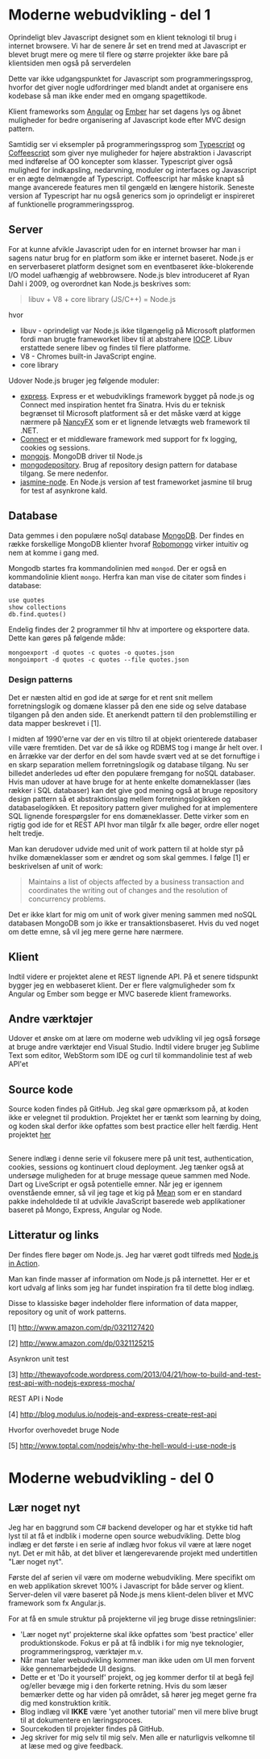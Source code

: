 # Moderne webudvikling - del 1

Oprindeligt blev Javascript designet som en klient teknologi til brug i internet browsere. Vi har de senere år set en trend med at Javascript er blevet brugt mere og mere til flere og større projekter ikke bare på klientsiden men også på serverdelen  

Dette var ikke udgangspunktet for Javascript som programmeringssprog, hvorfor det giver nogle udfordringer med blandt andet at organisere ens kodebase så man ikke ender med en omgang spagettikode. 

Klient frameworks som [Angular](http://angularjs.org/) og [Ember](http://emberjs.com/) har set dagens lys og åbnet muligheder for bedre organisering af Javascript kode efter MVC design pattern. 

Samtidig ser vi eksempler på programmeringssprog som [Typescript](http://www.typescriptlang.org/) og [Coffeescript](http://coffeescript.org/) som giver nye muligheder for højere abstraktion i Javascript med indførelse af OO koncepter som klasser. Typescript giver også mulighed for indkapsling, nedarvning, moduler og interfaces og Javascript er en ægte delmængde af Typescript. Coffeescript har måske knapt så mange avancerede features men til gengæld en længere historik. Seneste version af Typescript har nu også generics som jo oprindeligt er inspireret af funktionelle programmeringssprog.

## Server

For at kunne afvikle Javascript uden for en internet browser har man i sagens natur brug for en platform som ikke er internet baseret. Node.js er en serverbaseret platform designet som en eventbaseret ikke-blokerende I/O model uafhængig af webbrowsere. Node.js blev introduceret af Ryan Dahl i 2009, og overordnet kan Node.js beskrives som:

> libuv + V8 + core library (JS/C++) = Node.js

hvor

- libuv - oprindeligt var Node.js ikke tilgængelig på Microsoft platformen fordi man brugte frameworket libev til at abstrahere [IOCP](http://en.wikipedia.org/wiki/Input/output_completion_port). Libuv erstattede senere libev og findes til flere platforme.
- V8 - Chromes built-in JavaScript engine.
- core library

Udover Node.js bruger jeg følgende moduler:

- [express](http://expressjs.com/). Express er et webudviklings framework bygget på node.js og Connect med inspiration hentet fra Sinatra.  Hvis du er teknisk begrænset til Microsoft platforment så er det måske værd at kigge nærmere på [NancyFX](http://nancyfx.org/) som er et lignende letvægts web framework til .NET. 
- [Connect](http://www.senchalabs.org/connect/) er et middleware framework med support for fx logging, cookies og sessions.
- [mongojs](https://github.com/gett/mongojs). MongoDB driver til Node.js
- [mongodepository](https://github.com/iainjmitchell/mongorepositiory). Brug af repository design pattern for database tilgang. Se mere nedenfor.
- [jasmine-node](https://github.com/mhevery/jasmine-node). En Node.js version af test frameworket jasmine til brug for test af asynkrone kald.

## Database

Data gemmes i den populære noSql database [MongoDB](http://www.mongodb.org/). Der findes en række forskellige MongoDB klienter hvoraf [Robomongo](http://robomongo.org) virker intuitiv og nem at komme i gang med.

Mongodb startes fra kommandolinien med ``mongod``. Der er også en kommandolinie klient ``mongo``. Herfra kan man vise de citater som findes i database:

    use quotes
    show collections
    db.find.quotes()

Endelig findes der 2 programmer til hhv at importere og eksportere data. Dette kan gøres på følgende måde:

    mongoexport -d quotes -c quotes -o quotes.json
    mongoimport -d quotes -c quotes --file quotes.json

### Design patterns
Det er næsten altid en god ide at sørge for et rent snit mellem forretningslogik og domæne klasser på den ene side og selve database tilgangen på den anden side. Et anerkendt pattern til den problemstilling er data mapper beskrevet i [1].

I midten af 1990'erne var der en vis tiltro til at objekt orienterede databaser ville være fremtiden. Det var de så ikke og RDBMS tog i mange år helt over. I en årrække var der derfor en del som havde svært ved at se det fornuftige i en skarp separation mellem forretningslogik og database tilgang. Nu ser billedet anderledes ud efter den populære fremgang for noSQL databaser. Hvis man udover at have bruge for at hente enkelte domæneklasser (læs rækker i SQL databaser) kan det give god mening også at bruge repository design pattern så et abstraktionslag mellem forretningslogikken og databaselogikken. Et repository pattern giver mulighed for at implementere SQL lignende forespørgsler for ens domæneklasser. Dette virker som en rigtig god ide for et REST API hvor man tilgår fx alle bøger, ordre eller noget helt tredje.

Man kan derudover udvide med unit of work pattern til at holde styr på hvilke domæneklasser som er ændret og som skal gemmes. I følge [1] er beskrivelsen af unit of work:

>  Maintains a list of objects affected by a business transaction and coordinates the writing out of changes and the resolution of concurrency problems.

Det er ikke klart for mig om unit of work giver mening sammen med noSQL databasen MongoDB som jo ikke er transaktionsbaseret. Hvis du ved noget om dette emne, så vil jeg mere gerne høre nærmere. 

## Klient

Indtil videre er projektet alene et REST lignende API. På et senere tidspunkt bygger jeg en webbaseret klient. Der er flere valgmuligheder som fx Angular og Ember som begge er MVC baserede klient frameworks.

## Andre værktøjer
Udover et ønske om at lære om moderne web udvikling vil jeg også forsøge at bruge andre værktøjer end Visual Studio. Indtil videre bruger jeg Sublime Text som editor, WebStorm som IDE og curl til kommandolinie test af web API'et

## Source kode

Source koden findes på GitHub. Jeg skal gøre opmærksom på, at koden ikke er velegnet til produktion. Projektet her er tænkt som learning by doing, og koden skal derfor ikke opfattes som best practice eller helt færdig. Hent projektet [her]()

## 
Senere indlæg i denne serie vil fokusere mere på unit test, authentication, cookies, sessions og kontinuert cloud deployment. 
Jeg tænker også at undersøge muligheden for at bruge message queue sammen med Node. Dart og LiveScript er også potentielle emner. Når jeg er igennem ovenstående emner, så vil jeg tage et kig på [Mean](http://www.mean.io/) som er en standard pakke indeholdede til at udvikle JavaScript baserede web applikationer baseret på Mongo, Express, Angular og Node.

## Litteratur og links
Der findes flere bøger om Node.js. Jeg har været godt tilfreds med [Node.js in Action](http://www.amazon.com/dp/1617290572).

Man kan finde masser af information om Node.js på internettet. Her er et kort udvalg af links som jeg har fundet inspiration fra til dette blog indlæg.

Disse to klassiske bøger indeholder flere information of data mapper, repository og unit of work patterns.

[1] http://www.amazon.com/dp/0321127420

[2] http://www.amazon.com/dp/0321125215

Asynkron unit test

[3] http://thewayofcode.wordpress.com/2013/04/21/how-to-build-and-test-rest-api-with-nodejs-express-mocha/

REST API i Node

[4] http://blog.modulus.io/nodejs-and-express-create-rest-api

Hvorfor overhovedet bruge Node

[5] http://www.toptal.com/nodejs/why-the-hell-would-i-use-node-js 


# Moderne webudvikling - del 0

## Lær noget nyt

Jeg har en baggrund som C# backend developer og har et stykke tid haft lyst til at få et indblik i moderne open source webudvikling. Dette blog indlæg er det første i en serie af indlæg hvor fokus vil være at lære noget nyt. Det er mit håb, at det bliver et længerevarende projekt med undertitlen "Lær noget nyt".

Første del af serien vil være om moderne webudvikling. Mere specifikt om en web applikation skrevet 100% i Javascript for både server og klient. Server-delen vil være baseret på Node.js mens klient-delen bliver et MVC framework som fx Angular.js.

For at få en smule struktur på projekterne vil jeg bruge disse retningslinier:

* 'Lær noget nyt' projekterne skal ikke opfattes som 'best practice' eller produktionskode. Fokus er på at få indblik i for mig nye teknologier, programmeringsprog, værktøjer m.v.
* Når man taler webudvikling kommer man ikke uden om UI men forvent ikke gennemarbejdede UI designs.
* Dette er et 'Do it yourself' projekt, og jeg kommer derfor til at begå fejl og/eller bevæge mig i den forkerte retning. Hvis du som læser bemærker dette og har viden på området, så hører jeg meget gerne fra dig med konstruktion kritik.
* Blog indlæg vil __IKKE__ være 'yet another tutorial' men vil mere blive brugt til at dokumentere en læringsproces.
* Sourcekoden til projekter findes på GitHub.
* Jeg skriver for mig selv til mig selv. Men alle er naturligvis velkomne til at læse med og give feedback.